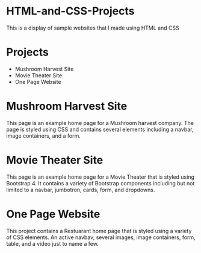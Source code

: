 # HTML-and-CSS-Projects

This is a display of sample websites that I made using HTML and CSS


# Projects

  * Mushroom Harvest Site
  * Movie Theater Site
  * One Page Website

# Mushroom Harvest Site

This page is an example home page for a Mushroom harvest company. The page is styled 
using CSS and contains several elements including a navbar, image containers, and a form.

# Movie Theater Site 

This page is an example home page for a Movie Theater that is styled using Bootstrap 4.
It contains a variety of Bootstrap components including but not limited to a navbar,
jumbotron, cards, form, and dropdowns.

# One Page Website

This project contains a Restuarant home page that is styled using a variety of CSS
elements. An active navbav, several images, image containers, form, table, and a video just to name a few.


